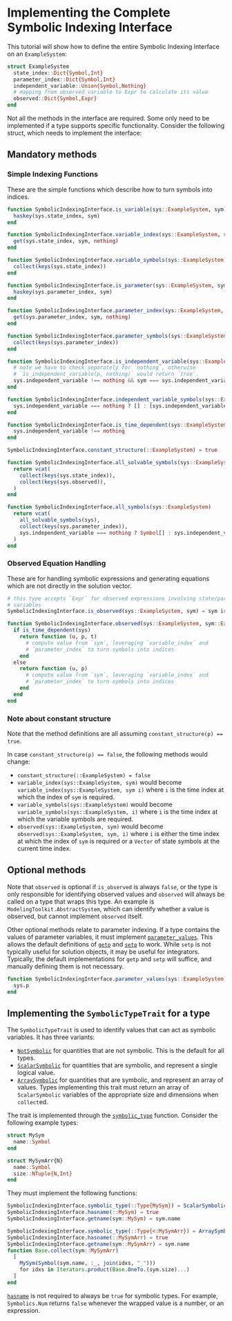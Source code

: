 # Implementing the Complete Symbolic Indexing Interface

This tutorial will show how to define the entire Symbolic Indexing Interface on an
`ExampleSystem`:

```julia
struct ExampleSystem
  state_index::Dict{Symbol,Int}
  parameter_index::Dict{Symbol,Int}
  independent_variable::Union{Symbol,Nothing}
  # mapping from observed variable to Expr to calculate its value
  observed::Dict{Symbol,Expr}
end
```

Not all the methods in the interface are required. Some only need to be implemented if a type
supports specific functionality. Consider the following struct, which needs to implement the interface:

## Mandatory methods

### Simple Indexing Functions

These are the simple functions which describe how to turn symbols into indices.

```julia
function SymbolicIndexingInterface.is_variable(sys::ExampleSystem, sym)
  haskey(sys.state_index, sym)
end

function SymbolicIndexingInterface.variable_index(sys::ExampleSystem, sym)
  get(sys.state_index, sym, nothing)
end

function SymbolicIndexingInterface.variable_symbols(sys::ExampleSystem)
  collect(keys(sys.state_index))
end

function SymbolicIndexingInterface.is_parameter(sys::ExampleSystem, sym)
  haskey(sys.parameter_index, sym)
end

function SymbolicIndexingInterface.parameter_index(sys::ExampleSystem, sym)
  get(sys.parameter_index, sym, nothing)
end

function SymbolicIndexingInterface.parameter_symbols(sys::ExampleSystem)
  collect(keys(sys.parameter_index))
end

function SymbolicIndexingInterface.is_independent_variable(sys::ExampleSystem, sym)
  # note we have to check separately for `nothing`, otherwise
  # `is_independent_variable(p, nothing)` would return `true`.
  sys.independent_variable !== nothing && sym === sys.independent_variable
end

function SymbolicIndexingInterface.independent_variable_symbols(sys::ExampleSystem)
  sys.independent_variable === nothing ? [] : [sys.independent_variable]
end

function SymbolicIndexingInterface.is_time_dependent(sys::ExampleSystem)
  sys.independent_variable !== nothing
end

SymbolicIndexingInterface.constant_structure(::ExampleSystem) = true

function SymbolicIndexingInterface.all_solvable_symbols(sys::ExampleSystem)
  return vcat(
    collect(keys(sys.state_index)),
    collect(keys(sys.observed)),
  )
end

function SymbolicIndexingInterface.all_symbols(sys::ExampleSystem)
  return vcat(
    all_solvable_symbols(sys),
    collect(keys(sys.parameter_index)),
    sys.independent_variable === nothing ? Symbol[] : sys.independent_variable
  )
end
```

### Observed Equation Handling

These are for handling symbolic expressions and generating equations which are not directly
in the solution vector.

```julia
# this type accepts `Expr` for observed expressions involving state/parameter/observed
# variables
SymbolicIndexingInterface.is_observed(sys::ExampleSystem, sym) = sym isa Expr || sym isa Symbol && haskey(sys.observed, sym)

function SymbolicIndexingInterface.observed(sys::ExampleSystem, sym::Expr)
  if is_time_dependent(sys)
    return function (u, p, t)
      # compute value from `sym`, leveraging `variable_index` and
      # `parameter_index` to turn symbols into indices
    end
  else
    return function (u, p)
      # compute value from `sym`, leveraging `variable_index` and
      # `parameter_index` to turn symbols into indices
    end
  end
end
```

### Note about constant structure

Note that the method definitions are all assuming `constant_structure(p) == true`.

In case `constant_structure(p) == false`, the following methods would change:
- `constant_structure(::ExampleSystem) = false`
- `variable_index(sys::ExampleSystem, sym)` would become
  `variable_index(sys::ExampleSystem, sym i)` where `i` is the time index at which
  the index of `sym` is required.
- `variable_symbols(sys::ExampleSystem)` would become
  `variable_symbols(sys::ExampleSystem, i)` where `i` is the time index at which
  the variable symbols are required.
- `observed(sys::ExampleSystem, sym)` would become
  `observed(sys::ExampleSystem, sym, i)` where `i` is either the time index at which
  the index of `sym` is required or a `Vector` of state symbols at the current time index.

## Optional methods

Note that `observed` is optional if `is_observed` is always `false`, or the type is
only responsible for identifying observed values and `observed` will always be called
on a type that wraps this type. An example is `ModelingToolkit.AbstractSystem`, which
can identify whether a value is observed, but cannot implement `observed` itself.

Other optional methods relate to parameter indexing. If a type contains the values of
parameter variables, it must implement [`parameter_values`](@ref). This allows the
default definitions of [`getp`](@ref) and [`setp`](@ref) to work. While `setp` is
not typically useful for solution objects, it may be useful for integrators. Typically,
the default implementations for `getp` and `setp` will suffice, and manually defining
them is not necessary.

```julia
function SymbolicIndexingInterface.parameter_values(sys::ExampleSystem)
  sys.p
end
```

## Implementing the `SymbolicTypeTrait` for a type

The `SymbolicTypeTrait` is used to identify values that can act as symbolic variables. It
has three variants:

- [`NotSymbolic`](@ref) for quantities that are not symbolic. This is the default for all
  types.
- [`ScalarSymbolic`](@ref) for quantities that are symbolic, and represent a single
  logical value.
- [`ArraySymbolic`](@ref) for quantities that are symbolic, and represent an array of
  values. Types implementing this trait must return an array of `ScalarSymbolic` variables
  of the appropriate size and dimensions when `collect`ed.

The trait is implemented through the [`symbolic_type`](@ref) function. Consider the following
example types:

```julia
struct MySym
  name::Symbol
end

struct MySymArr{N}
  name::Symbol
  size::NTuple{N,Int}
end
```

They must implement the following functions:

```julia
SymbolicIndexingInterface.symbolic_type(::Type{MySym}) = ScalarSymbolic()
SymbolicIndexingInterface.hasname(::MySym) = true
SymbolicIndexingInterface.getname(sym::MySym) = sym.name

SymbolicIndexingInterface.symbolic_type(::Type{<:MySymArr}) = ArraySymbolic()
SymbolicIndexingInterface.hasname(::MySymArr) = true
SymbolicIndexingInterface.getname(sym::MySymArr) = sym.name
function Base.collect(sym::MySymArr)
  [
    MySym(Symbol(sym.name, :_, join(idxs, "_")))
    for idxs in Iterators.product(Base.OneTo.(sym.size)...)
  ]
end
```

[`hasname`](@ref) is not required to always be `true` for symbolic types. For example,
`Symbolics.Num` returns `false` whenever the wrapped value is a number, or an expression.
